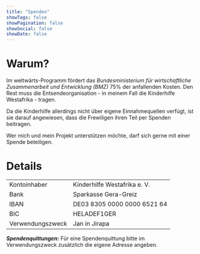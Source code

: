 ```yaml
---
title: "Spenden"
showTags: false
showPagination: false
showSocial: false
showDate: false
---
```


# Warum?

Im weltwärts-Programm fördert das
_Bundesministerium für wirtschaftliche Zusammenarbeit und Entwicklung (BMZ)_
75% der anfallenden Kosten. Den Rest muss die Entsendeorganisation - in meinem
Fall die Kinderhilfe Westafrika - tragen.

Da die Kinderhilfe allerdings nicht über eigene Einnahmequellen verfügt, ist
sie darauf angewiesen, dass die Frewiligen ihren Teil per Spenden beitragen.

Wer mich und mein Projekt unterstützen möchte, darf sich gerne mit einer Spende
beteiligen.

# Details

|                  |                              |
| ---------------- | ---------------------------- |
| Kontoinhaber     | Kinderhilfe Westafrika e. V. |
| Bank             | Sparkasse Gera-Greiz         |
| IBAN             | DE03 8305 0000 0000 6521 64  |
| BIC              | HELADEF1GER                  |
| Verwendungszweck | Jan in Jirapa                |

_**Spendenquittungen:**_ Für eine Spendenquittung bitte im Verwendungszweck
zusätzlich die eigene Adresse angeben.

